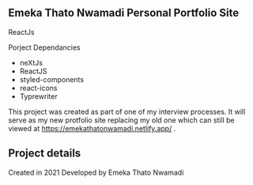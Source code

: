 ## Emeka Thato Nwamadi Personal Portfolio Site 

ReactJs

Porject Dependancies

- neXtJs
- ReactJS
- styled-components 
- react-icons
- Typrewriter

This project was created as part of one of my interview processes. It will serve as my new protfolio site replacing my old one which can still be viewed at https://emekathatonwamadi.netlify.app/ .


## Project details 

Created in 2021
Developed by Emeka Thato Nwamadi
